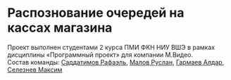 # Распознование очередей на кассах магазина
Проект выполнен студентами 2 курса ПМИ ФКН НИУ ВШЭ в рамках дисциплины «Программный проект» для компании М.Видео.  
Состав команды: [Саддатимов Рафаэль](https://github.com/rsaddatimov "Саддатимов Рафаэль"), [Малов Руслан](https://github.com/dogda116 "Малов Руслан"), [Гармаев Алдар](https://github.com/dogda116 "Гармаев Алдар"), [Селезнев Максим](https://github.com/mh1m "Селезнев Максим")

